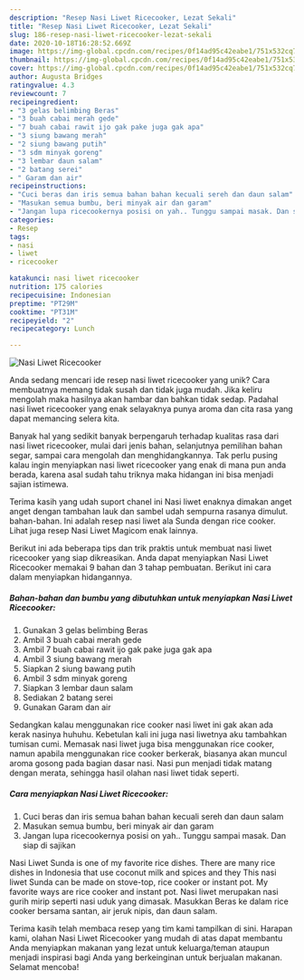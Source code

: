 ```yaml
---
description: "Resep Nasi Liwet Ricecooker, Lezat Sekali"
title: "Resep Nasi Liwet Ricecooker, Lezat Sekali"
slug: 186-resep-nasi-liwet-ricecooker-lezat-sekali
date: 2020-10-18T16:28:52.669Z
image: https://img-global.cpcdn.com/recipes/0f14ad95c42eabe1/751x532cq70/nasi-liwet-ricecooker-foto-resep-utama.jpg
thumbnail: https://img-global.cpcdn.com/recipes/0f14ad95c42eabe1/751x532cq70/nasi-liwet-ricecooker-foto-resep-utama.jpg
cover: https://img-global.cpcdn.com/recipes/0f14ad95c42eabe1/751x532cq70/nasi-liwet-ricecooker-foto-resep-utama.jpg
author: Augusta Bridges
ratingvalue: 4.3
reviewcount: 7
recipeingredient:
- "3 gelas belimbing Beras"
- "3 buah cabai merah gede"
- "7 buah cabai rawit ijo gak pake juga gak apa"
- "3 siung bawang merah"
- "2 siung bawang putih"
- "3 sdm minyak goreng"
- "3 lembar daun salam"
- "2 batang serei"
- " Garam dan air"
recipeinstructions:
- "Cuci beras dan iris semua bahan bahan kecuali sereh dan daun salam"
- "Masukan semua bumbu, beri minyak air dan garam"
- "Jangan lupa ricecookernya posisi on yah.. Tunggu sampai masak. Dan siap di sajikan"
categories:
- Resep
tags:
- nasi
- liwet
- ricecooker

katakunci: nasi liwet ricecooker 
nutrition: 175 calories
recipecuisine: Indonesian
preptime: "PT29M"
cooktime: "PT31M"
recipeyield: "2"
recipecategory: Lunch

---
```



![Nasi Liwet Ricecooker](https://img-global.cpcdn.com/recipes/0f14ad95c42eabe1/751x532cq70/nasi-liwet-ricecooker-foto-resep-utama.jpg)

Anda sedang mencari ide resep nasi liwet ricecooker yang unik? Cara membuatnya memang tidak susah dan tidak juga mudah. Jika keliru mengolah maka hasilnya akan hambar dan bahkan tidak sedap. Padahal nasi liwet ricecooker yang enak selayaknya punya aroma dan cita rasa yang dapat memancing selera kita.

Banyak hal yang sedikit banyak berpengaruh terhadap kualitas rasa dari nasi liwet ricecooker, mulai dari jenis bahan, selanjutnya pemilihan bahan segar, sampai cara mengolah dan menghidangkannya. Tak perlu pusing kalau ingin menyiapkan nasi liwet ricecooker yang enak di mana pun anda berada, karena asal sudah tahu triknya maka hidangan ini bisa menjadi sajian istimewa.

Terima kasih yang udah suport chanel ini Nasi liwet enaknya dimakan anget anget dengan tambahan lauk dan sambel udah sempurna rasanya dimulut. bahan-bahan. Ini adalah resep nasi liwet ala Sunda dengan rice cooker. Lihat juga resep Nasi Liwet Magicom enak lainnya.


Berikut ini ada beberapa tips dan trik praktis untuk membuat nasi liwet ricecooker yang siap dikreasikan. Anda dapat menyiapkan Nasi Liwet Ricecooker memakai 9 bahan dan 3 tahap pembuatan. Berikut ini cara dalam menyiapkan hidangannya.

<!--inarticleads1-->

##### Bahan-bahan dan bumbu yang dibutuhkan untuk menyiapkan Nasi Liwet Ricecooker:

1. Gunakan 3 gelas belimbing Beras
1. Ambil 3 buah cabai merah gede
1. Ambil 7 buah cabai rawit ijo gak pake juga gak apa
1. Ambil 3 siung bawang merah
1. Siapkan 2 siung bawang putih
1. Ambil 3 sdm minyak goreng
1. Siapkan 3 lembar daun salam
1. Sediakan 2 batang serei
1. Gunakan  Garam dan air


Sedangkan kalau menggunakan rice cooker nasi liwet ini gak akan ada kerak nasinya huhuhu. Kebetulan kali ini juga nasi liwetnya aku tambahkan tumisan cumi. Memasak nasi liwet juga bisa menggunakan rice cooker, namun apabila menggunakan rice cooker berkerak, biasanya akan muncul aroma gosong pada bagian dasar nasi. Nasi pun menjadi tidak matang dengan merata, sehingga hasil olahan nasi liwet tidak seperti. 

<!--inarticleads2-->

##### Cara menyiapkan Nasi Liwet Ricecooker:

1. Cuci beras dan iris semua bahan bahan kecuali sereh dan daun salam
1. Masukan semua bumbu, beri minyak air dan garam
1. Jangan lupa ricecookernya posisi on yah.. Tunggu sampai masak. Dan siap di sajikan


Nasi Liwet Sunda is one of my favorite rice dishes. There are many rice dishes in Indonesia that use coconut milk and spices and they This nasi liwet Sunda can be made on stove-top, rice cooker or instant pot. My favorite ways are rice cooker and instant pot. Nasi liwet merupakan nasi gurih mirip seperti nasi uduk yang dimasak. Masukkan Beras ke dalam rice cooker bersama santan, air jeruk nipis, dan daun salam. 

Terima kasih telah membaca resep yang tim kami tampilkan di sini. Harapan kami, olahan Nasi Liwet Ricecooker yang mudah di atas dapat membantu Anda menyiapkan makanan yang lezat untuk keluarga/teman ataupun menjadi inspirasi bagi Anda yang berkeinginan untuk berjualan makanan. Selamat mencoba!
